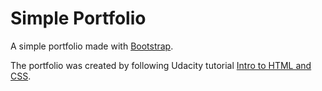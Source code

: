 # Simple Portfolio

A simple portfolio made with [Bootstrap](http://getbootstrap.com/).

The portfolio was created by following Udacity tutorial [Intro to HTML and CSS](https://www.udacity.com/course/intro-to-html-and-css--ud304).